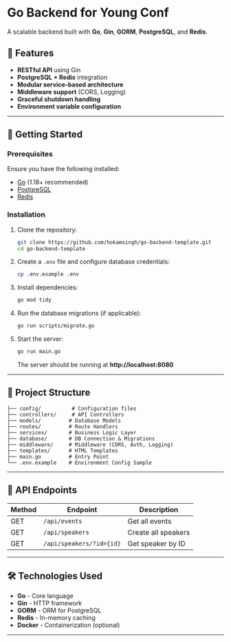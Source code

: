 # Go Backend for Young Conf

A scalable backend built with **Go**, **Gin**, **GORM**, **PostgreSQL**, and **Redis**.

## 🚀 Features

- **RESTful API** using Gin
- **PostgreSQL + Redis** integration
- **Modular service-based architecture**
- **Middleware support** (CORS, Logging)
- **Graceful shutdown handling**
- **Environment variable configuration**

---

## 📌 Getting Started

### Prerequisites

Ensure you have the following installed:

- [Go](https://go.dev/doc/install) (1.18+ recommended)
- [PostgreSQL](https://www.postgresql.org/download/)
- [Redis](https://redis.io/download/)

### Installation

1. Clone the repository:

   ```bash
   git clone https://github.com/hokamsingh/go-backend-template.git
   cd go-backend-template
   ```

2. Create a `.env` file and configure database credentials:

   ```bash
   cp .env.example .env
   ```

3. Install dependencies:

   ```bash
   go mod tidy
   ```

4. Run the database migrations (if applicable):

   ```bash
   go run scripts/migrate.go
   ```

5. Start the server:

   ```bash
   go run main.go
   ```

   The server should be running at **http://localhost:8080**

---

## 📂 Project Structure

```
├── config/          # Configuration files
├── controllers/     # API Controllers
├── models/         # Database Models
├── routes/         # Route Handlers
├── services/       # Business Logic Layer
├── database/       # DB Connection & Migrations
├── middleware/     # Middleware (CORS, Auth, Logging)
├── templates/      # HTML Templates
├── main.go         # Entry Point
└── .env.example    # Environment Config Sample
```

---

## 📡 API Endpoints

| Method | Endpoint         | Description                |
|--------|------------------|----------------------------|
| GET    | `/api/events`    | Get all events             |
| GET    | `/api/speakers`  | Create all speakers        |
| GET    | `/api/speakers/?id={id}` | Get speaker by ID  |

---

## 🛠 Technologies Used

- **Go** - Core language
- **Gin** - HTTP framework
- **GORM** - ORM for PostgreSQL
- **Redis** - In-memory caching
- **Docker** - Containerization (optional)

---